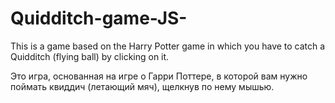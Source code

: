 # Quidditch-game-JS-

This is a game based on the Harry Potter game in which you have to catch a Quidditch (flying ball) by clicking on it.

Это игра, основанная на игре о Гарри Поттере, в которой вам нужно поймать квиддич (летающий мяч), щелкнув по нему мышью.
